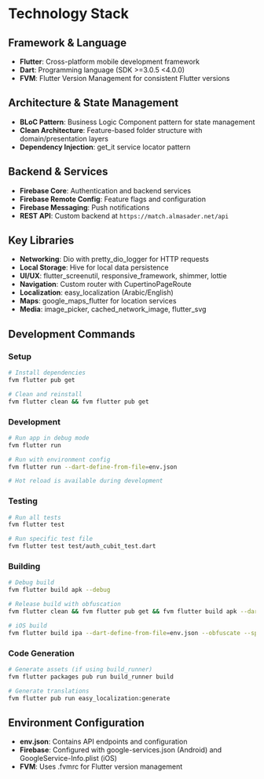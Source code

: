 # Technology Stack

## Framework & Language
- **Flutter**: Cross-platform mobile development framework
- **Dart**: Programming language (SDK >=3.0.5 <4.0.0)
- **FVM**: Flutter Version Management for consistent Flutter versions

## Architecture & State Management
- **BLoC Pattern**: Business Logic Component pattern for state management
- **Clean Architecture**: Feature-based folder structure with domain/presentation layers
- **Dependency Injection**: get_it service locator pattern

## Backend & Services
- **Firebase Core**: Authentication and backend services
- **Firebase Remote Config**: Feature flags and configuration
- **Firebase Messaging**: Push notifications
- **REST API**: Custom backend at `https://match.almasader.net/api`

## Key Libraries
- **Networking**: Dio with pretty_dio_logger for HTTP requests
- **Local Storage**: Hive for local data persistence
- **UI/UX**: flutter_screenutil, responsive_framework, shimmer, lottie
- **Navigation**: Custom router with CupertinoPageRoute
- **Localization**: easy_localization (Arabic/English)
- **Maps**: google_maps_flutter for location services
- **Media**: image_picker, cached_network_image, flutter_svg

## Development Commands

### Setup
```bash
# Install dependencies
fvm flutter pub get

# Clean and reinstall
fvm flutter clean && fvm flutter pub get
```

### Development
```bash
# Run app in debug mode
fvm flutter run

# Run with environment config
fvm flutter run --dart-define-from-file=env.json

# Hot reload is available during development
```

### Testing
```bash
# Run all tests
fvm flutter test

# Run specific test file
fvm flutter test test/auth_cubit_test.dart
```

### Building
```bash
# Debug build
fvm flutter build apk --debug

# Release build with obfuscation
fvm flutter clean && fvm flutter pub get && fvm flutter build apk --dart-define-from-file=env.json --obfuscate --split-debug-info=build/app/outputs/symbols

# iOS build
fvm flutter build ipa --dart-define-from-file=env.json --obfuscate --split-debug-info=build/app/outputs/symbols
```

### Code Generation
```bash
# Generate assets (if using build_runner)
fvm flutter packages pub run build_runner build

# Generate translations
fvm flutter pub run easy_localization:generate
```

## Environment Configuration
- **env.json**: Contains API endpoints and configuration
- **Firebase**: Configured with google-services.json (Android) and GoogleService-Info.plist (iOS)
- **FVM**: Uses .fvmrc for Flutter version management